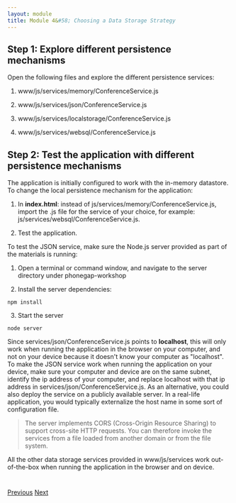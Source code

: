 ```yaml
---
layout: module
title: Module 4&#58; Choosing a Data Storage Strategy
---
```

## Step 1: Explore different persistence mechanisms

Open the following files and explore the different persistence services:

1. www/js/services/memory/ConferenceService.js

1. www/js/services/json/ConferenceService.js

1. www/js/services/localstorage/ConferenceService.js

1. www/js/services/websql/ConferenceService.js

## Step 2: Test the application with different persistence mechanisms

The application is initially configured to work with the in-memory datastore. To change the local persistence mechanism for the application:

1. In **index.html**: instead of js/services/memory/ConferenceService.js, import the .js file for the service  of your choice, for example: js/services/websql/ConferenceService.js.

2. Test the application.

To test the JSON service, make sure the Node.js server provided as part of the materials is running:

1. Open a terminal or command window, and navigate to the server directory under phonegap-workshop

2. Install the server dependencies:

  ```
  npm install
  ```

3. Start the server

  ```
  node server
  ```  

    

  Since services/json/ConferenceService.js points to **localhost**, this will only work when running the 
  application in the browser on your computer, and not on your device because it doesn't know your computer 
  as "localhost". To make the JSON service work when running the application on your device, 
  make sure your computer and device are on the same subnet, identify the ip address of your computer, 
  and replace localhost with that ip address in services/json/ConferenceService.js. As an alternative, 
  you could also deploy the service on a publicly available server. In a real-life application, 
  you would typically externalize the host name in some sort of configuration file.
  
  > The server implements CORS (Cross-Origin Resource Sharing) to support cross-site HTTP requests. You can therefore 
      invoke the services from a file loaded from another domain or from the file system.

  All the other data storage services provided in www/js/services work out-of-the-box when running the application in
   the browser and 
  on device. 

<div class="row" style="margin-top:40px;">
<div class="col-sm-12">
<a href="setup-files.html" class="btn btn-default"><i class="glyphicon glyphicon-chevron-left"></i> 
Previous</a>
<a href="native-notification.html" class="btn btn-default pull-right">Next <i class="glyphicon 
glyphicon-chevron-right"></i></a>
</div>
</div>


